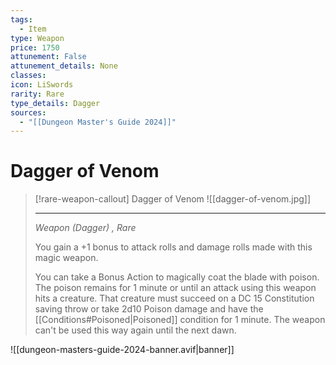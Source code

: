 ```yaml
---
tags:
  - Item
type: Weapon
price: 1750
attunement: False
attunement_details: None
classes:
icon: LiSwords
rarity: Rare
type_details: Dagger
sources: 
  - "[[Dungeon Master's Guide 2024]]"
---
```

# Dagger of Venom
>[!rare-weapon-callout] Dagger of Venom
>![[dagger-of-venom.jpg]]
>
>- - -
>_Weapon (Dagger) , Rare_
>
>You gain a +1 bonus to attack rolls and damage rolls made with this magic weapon.
>
>You can take a Bonus Action to magically coat the blade with poison. The poison remains for 1 minute or until an attack using this weapon hits a creature. That creature must succeed on a DC 15 Constitution saving throw or take 2d10 Poison damage and have the [[Conditions#Poisoned\|Poisoned]] condition for 1 minute. The weapon can't be used this way again until the next dawn.
>


![[dungeon-masters-guide-2024-banner.avif|banner]]